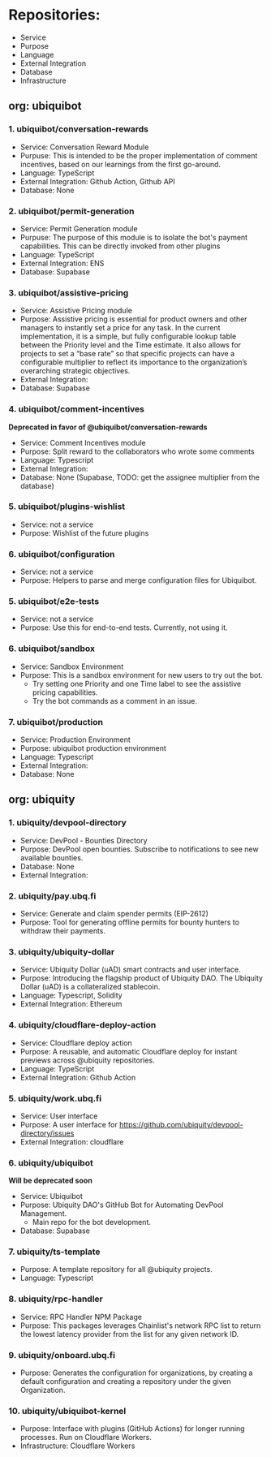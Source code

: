 
# Repositories: 
- Service
- Purpose
- Language
- External Integration
- Database
- Infrastructure


## org: ubiquibot

### 1. ubiquibot/conversation-rewards
- Service: Conversation Reward Module
- Purpuse: This is intended to be the proper implementation of comment incentives, based on our learnings from the first go-around.
- Language: TypeScript
- External Integration: Github Action, Github API
- Database: None


### 2. ubiquibot/permit-generation
- Service: Permit Generation module
- Purpuse: The purpose of this module is to isolate the bot's payment capabilities. This can be directly invoked from other plugins
- Language: TypeScript
- External Integration: ENS
- Database: Supabase

### 3. ubiquibot/assistive-pricing
- Service: Assistive Pricing module
- Purpose: Assistive pricing is essential for product owners and other managers to instantly set a price for any task. In the current implementation, it is a simple, but fully configurable lookup table between the Priority level and the Time estimate. It also allows for projects to set a “base rate” so that specific projects can have a configurable multiplier to reflect its importance to the organization’s overarching strategic objectives. 
- External Integration: 
- Database: Supabase

### 4. ubiquibot/comment-incentives

**Deprecated in favor of @ubiquibot/conversation-rewards**

- Service: Comment Incentives module
- Purpose: Split reward to the collaborators who wrote some comments
- Language: Typescript
- External Integration: 
- Database: None (Supabase, TODO: get the assignee multiplier from the database)

### 5. ubiquibot/plugins-wishlist
- Service: not a service
- Purpose: Wishlist of the future plugins

### 6. ubiquibot/configuration
- Service: not a service
- Purpose: Helpers to parse and merge configuration files for Ubiquibot.

### 5. ubiquibot/e2e-tests
- Service: not a service
- Purpose: Use this for end-to-end tests.
Currently, not using it.

### 6. ubiquibot/sandbox
- Service: Sandbox Environment
- Purpose: This is a sandbox environment for new users to try out the bot.
  - Try setting one Priority and one Time label to see the assistive pricing capabilities.
  - Try the bot commands as a comment in an issue.

### 7. ubiquibot/production
- Service: Production Environment
- Purpose: ubiquibot production environment
- Language: Typescript
- External Integration: 
- Database: None


## org: ubiquity

### 1. ubiquity/devpool-directory
- Service: DevPool - Bounties Directory
- Purpose: DevPool open bounties. Subscribe to notifications to see new available bounties.
- Database: None
- External Integration: 


### 2. ubiquity/pay.ubq.fi
- Service: Generate and claim spender permits (EIP-2612)
- Purpose: Tool for generating offline permits for bounty hunters to withdraw their payments.


### 3. ubiquity/ubiquity-dollar
- Service: Ubiquity Dollar (uAD) smart contracts and user interface.
- Purpose: Introducing the flagship product of Ubiquity DAO. The Ubiquity Dollar (uAD) is a collateralized stablecoin.
- Language: Typescript, Solidity
- External Integration: Ethereum

### 4. ubiquity/cloudflare-deploy-action
- Service: Cloudflare deploy action
- Purpose: A reusable, and automatic Cloudflare deploy for instant previews across @ubiquity repositories.
- Language: TypeScript
- External Integration: Github Action

### 5. ubiquity/work.ubq.fi
- Service: User interface
- Purpose: A user interface for https://github.com/ubiquity/devpool-directory/issues
- External Integration: cloudflare


### 6. ubiquity/ubiquibot
**Will be deprecated soon**
- Service: Ubiquibot
- Purpose: Ubiquity DAO's GitHub Bot for Automating DevPool Management.
  - Main repo for the bot development.
- Database: Supabase

### 7. ubiquity/ts-template
- Purpose: A template repository for all @ubiquity projects.
- Language: Typescript

### 8. ubiquity/rpc-handler
- Service: RPC Handler NPM Package
- Purpose: This packages leverages Chainlist's network RPC list to return the lowest latency provider from the list for any given network ID.


### 9. ubiquity/onboard.ubq.fi
- Purpose: Generates the configuration for organizations, by creating a default configuration and creating a repository under the given Organization.


### 10. ubiquity/ubiquibot-kernel
- Purpose: Interface with plugins (GitHub Actions) for longer running processes. Run on Cloudflare Workers.
- Infrastructure: Cloudflare Workers
